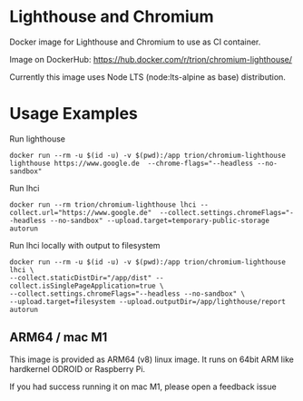 # Lighthouse and Chromium

Docker image for Lighthouse and Chromium to use as CI container.

Image on DockerHub: https://hub.docker.com/r/trion/chromium-lighthouse/

Currently this image uses Node LTS (node:lts-alpine as base) distribution.

# Usage Examples

Run lighthouse

```
docker run --rm -u $(id -u) -v $(pwd):/app trion/chromium-lighthouse lighthouse https://www.google.de  --chrome-flags="--headless --no-sandbox"
```

Run lhci

```
docker run --rm trion/chromium-lighthouse lhci --collect.url="https://www.google.de"  --collect.settings.chromeFlags="--headless --no-sandbox" --upload.target=temporary-public-storage autorun
```

Run lhci locally with output to filesystem

```
docker run --rm -u $(id -u) -v $(pwd):/app trion/chromium-lighthouse lhci \
--collect.staticDistDir="/app/dist" --collect.isSinglePageApplication=true \
--collect.settings.chromeFlags="--headless --no-sandbox" \
--upload.target=filesystem --upload.outputDir=/app/lighthouse/report autorun
```

## ARM64 / mac M1
This image is provided as ARM64 (v8) linux image.
It runs on 64bit ARM like hardkernel ODROID or Raspberry Pi.

If you had success running it on mac M1, please open a feedback issue